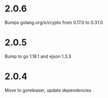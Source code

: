 # 2.0.6

Bumps golang.org/x/crypto from 0.17.0 to 0.31.0

# 2.0.5

Bump to go 1.18.1 and ejson 1.3.3

# 2.0.4

Move to goreleaser, update dependencies
